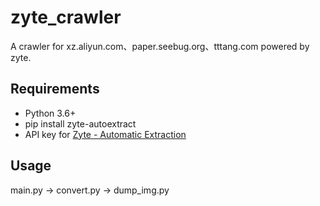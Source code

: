 # zyte_crawler

A crawler for xz.aliyun.com、paper.seebug.org、tttang.com powered by zyte.

## Requirements

- Python 3.6+
- pip install zyte-autoextract
- API key for [Zyte - Automatic Extraction](https://www.zyte.com/)

## Usage

main.py -> convert.py -> dump_img.py
